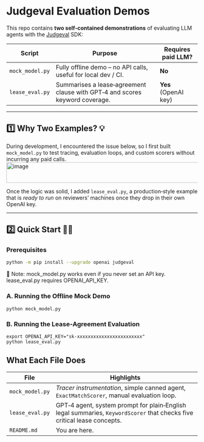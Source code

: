 # Judgeval Evaluation Demos

This repo contains **two self‑contained demonstrations** of evaluating LLM agents with the [Judgeval](https://github.com/JudgmentLabs/judgeval) SDK:

| Script            | Purpose | Requires paid LLM? |
|-------------------|---------|--------------------|
| `mock_model.py`   | Fully offline demo – no API calls, useful for local dev / CI. | **No** |
| `lease_eval.py`   | Summarises a lease‑agreement clause with GPT‑4 and scores keyword coverage. | **Yes** (OpenAI key) |

---

## 1️⃣ Why Two Examples? 💡

During development, I encountered the issue below, so I first built `mock_model.py` to test tracing, evaluation loops, and custom scorers without incurring any paid calls.  
<img width="1310" height="54" alt="image" src="https://github.com/user-attachments/assets/ddef3b14-c536-4815-8303-c54bfdedbd8e" />


Once the logic was solid, I added `lease_eval.py`, a production‑style example that is *ready to run* on reviewers’ machines once they drop in their own OpenAI key.

---

## 2️⃣ Quick Start 👩‍💻

### Prerequisites

```bash
python -m pip install --upgrade openai judgeval
```

👀 Note: mock_model.py works even if you never set an API key.
lease_eval.py requires OPENAI_API_KEY.

### A. Running the Offline Mock Demo
```
python mock_model.py
```

### B. Running the Lease‑Agreement Evaluation
```
export OPENAI_API_KEY="sk‑xxxxxxxxxxxxxxxxxxxxxxxx"
python lease_eval.py
```
## What Each File Does
| File            | Highlights                                                                                                              |
| --------------- | ----------------------------------------------------------------------------------------------------------------------- |
| `mock_model.py` | *Tracer instrumentation*, simple canned agent, `ExactMatchScorer`, manual evaluation loop.                              |
| `lease_eval.py` | GPT‑4 agent, system prompt for plain‑English legal summaries, `KeywordScorer` that checks five critical lease concepts. |
| `README.md`     | You are here.                                                                                                           |
